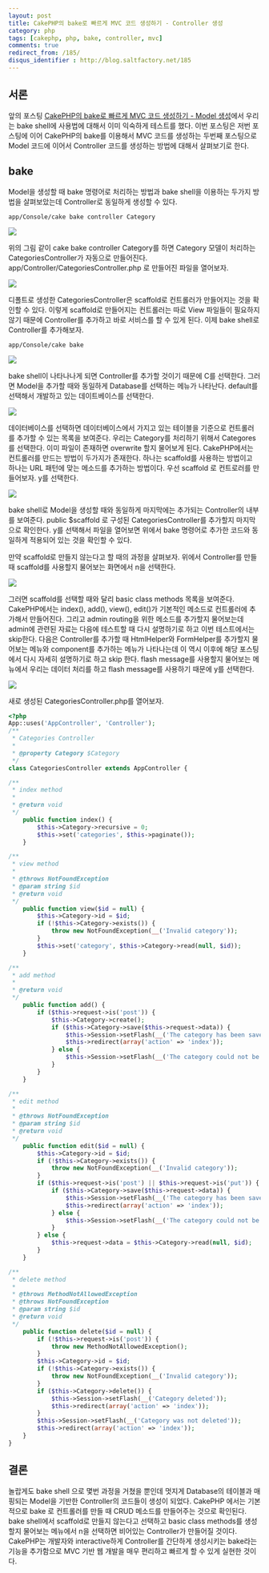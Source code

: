 ```yaml
---
layout: post
title: CakePHP의 bake로 빠르게 MVC 코드 생성하기 - Controller 생성
category: php
tags: [cakephp, php, bake, controller, mvc]
comments: true
redirect_from: /185/
disqus_identifier : http://blog.saltfactory.net/185
---
```


## 서론

앞의 포스팅 [CakePHP의 bake로 빠르게 MVC 코드 생성하기 - Model 생성](http://blog.saltfactory.net/183)에서 우리는 bake shell에 사용법에 대해서 이미 익숙하게 테스트를 했다. 이번 포스팅은 저번 포스팅에 이어 CakePHP의 bake를 이용해서 MVC 코드를 생성하는 두번째 포스팅으로 Model 코드에 이어서 Controller 코드를 생성하는 방법에 대해서 살펴보기로 한다.

<!--more-->


## bake

Model을 생성할 때 bake 명령어로 처리하는 방법과 bake shell을 이용하는 두가지 방법을 살펴보았는데 Controller로 동일하게 생성할 수 있다.

```
app/Console/cake bake controller Category
```

![](http://hbn-blog-assets.s3.amazonaws.com/saltfactory/images/e02f2b17-3e87-4eba-8c18-86a29c47675f)

위의 그림 같이 cake bake controller Category를 하면 Category 모델이 처리하는 CategoriesController가 자동으로 만들어진다. app/Controller/CategoriesController.php 로 만들어진 파일을 열어보자.

![](http://hbn-blog-assets.s3.amazonaws.com/saltfactory/images/e4ea88d6-c5cf-4f50-b8a4-e4afc3c31878)

디폴트로 생성한 CategoriesController은 scaffold로 컨트롤러가 만들어지는 것을 확인할 수 있다. 이렇게 scaffold로 만들어지는 컨트롤러는 따로 View 파일들이 필요하지 않기 때문에 Controller를 추가하고 바로 서비스를 할 수 있게 된다. 이제 bake shell로 Controller를 추가해보자.

```
app/Console/cake bake
```

![](http://hbn-blog-assets.s3.amazonaws.com/saltfactory/images/640f4fb2-aaee-4224-afad-c8000756404d)

bake shell이 나타나나게 되면 Controller를 추가할 것이기 때문에 C를 선택한다. 그러면 Model을 추가할 때와 동일하게 Database를 선택하는 메뉴가 나타난다. default를 선택해서 개발하고 있는 데이트베이스를 선택한다.


![](http://hbn-blog-assets.s3.amazonaws.com/saltfactory/images/bfb0038d-f540-4be8-a0fd-4a4ce5b520b4)

데이터베이스를 선택하면 데이터베이스에서 가지고 있는 테이블을 기준으로 컨트롤러를 추가할 수 있는 목록을 보여준다. 우리는 Category를 처리하기 위해서 Categores를 선택한다. 이미 파일이 존재하면 overwrite 할지 물어보게 된다.
CakePHP에서는 컨트롤러를 만드는 방법이 두가지가 존재한다. 하나는 scaffold를 사용하는 방법이고 하나는 URL 패턴에 맞는 메소드를 추가하는 방법이다. 우선 scaffold 로 컨트로러를 만들어보자. y를 선택한다.

![](http://hbn-blog-assets.s3.amazonaws.com/saltfactory/images/865cc9bd-9728-4d44-96e9-6e047a7a8c50)

bake shell로 Model을 생성할 때와 동일하게 마지막에는 추가되는 Controller의 내부를 보여준다. public $scaffold 로 구성된 CategoriesController를 추가할지 마지막으로 확인한다. y를 선택해서 파일을 열어보면 위에서 bake 명령어로 추가한 코드와 동일하게 적용되어 있는 것을 확인할 수 있다.

만약 scaffold로 만들지 않는다고 할 때의 과정을 살펴보자. 위에서 Controller를 만들 때 scaffold를 사용할지 물어보는 화면에서 n을 선택한다.

![](http://hbn-blog-assets.s3.amazonaws.com/saltfactory/images/06e31a60-afbb-482a-bd12-753117556e00)

그러면 scaffold를 선택할 때와 달리 basic class methods 목록을 보여준다. CakePHP에서는 index(), add(), view(), edit()가 기본적인 메소드로 컨트롤러에 추가해서 만들어진다. 그리고 admin routing을 위한 메소드를 추가할지 물어보는데 admin에 관련된 자료는 다음에 테스트할 때 다시 설명하기로 하고 이번 테스트에서는 skip한다. 다음은 Controller를 추가할 때 HtmlHelper와 FormHelper를 추가할지 물어보는 메뉴와 component를 추가하는 메뉴가 나타나는데 이 역시 이후에 해당 포스팅에서 다시 자세히 설명하기로 하고 skip 한다. flash message를 사용할지 물어보는 메뉴에서 우리는 데이터 처리를 하고 flash message를 사용하기 때문에 y를 선택한다.

![](http://hbn-blog-assets.s3.amazonaws.com/saltfactory/images/eeca370e-497f-42c4-8900-3f7950ece1f6)

새로 생성된 CategoriesController.php를 열어보자.

```php
<?php
App::uses('AppController', 'Controller');
/**
 * Categories Controller
 *
 * @property Category $Category
 */
class CategoriesController extends AppController {

/**
 * index method
 *
 * @return void
 */
	public function index() {
		$this->Category->recursive = 0;
		$this->set('categories', $this->paginate());
	}

/**
 * view method
 *
 * @throws NotFoundException
 * @param string $id
 * @return void
 */
	public function view($id = null) {
		$this->Category->id = $id;
		if (!$this->Category->exists()) {
			throw new NotFoundException(__('Invalid category'));
		}
		$this->set('category', $this->Category->read(null, $id));
	}

/**
 * add method
 *
 * @return void
 */
	public function add() {
		if ($this->request->is('post')) {
			$this->Category->create();
			if ($this->Category->save($this->request->data)) {
				$this->Session->setFlash(__('The category has been saved'));
				$this->redirect(array('action' => 'index'));
			} else {
				$this->Session->setFlash(__('The category could not be saved. Please, try again.'));
			}
		}
	}

/**
 * edit method
 *
 * @throws NotFoundException
 * @param string $id
 * @return void
 */
	public function edit($id = null) {
		$this->Category->id = $id;
		if (!$this->Category->exists()) {
			throw new NotFoundException(__('Invalid category'));
		}
		if ($this->request->is('post') || $this->request->is('put')) {
			if ($this->Category->save($this->request->data)) {
				$this->Session->setFlash(__('The category has been saved'));
				$this->redirect(array('action' => 'index'));
			} else {
				$this->Session->setFlash(__('The category could not be saved. Please, try again.'));
			}
		} else {
			$this->request->data = $this->Category->read(null, $id);
		}
	}

/**
 * delete method
 *
 * @throws MethodNotAllowedException
 * @throws NotFoundException
 * @param string $id
 * @return void
 */
	public function delete($id = null) {
		if (!$this->request->is('post')) {
			throw new MethodNotAllowedException();
		}
		$this->Category->id = $id;
		if (!$this->Category->exists()) {
			throw new NotFoundException(__('Invalid category'));
		}
		if ($this->Category->delete()) {
			$this->Session->setFlash(__('Category deleted'));
			$this->redirect(array('action' => 'index'));
		}
		$this->Session->setFlash(__('Category was not deleted'));
		$this->redirect(array('action' => 'index'));
	}
}
```

## 결론

놀랍게도 bake shell 으로 몇번 과정을 거쳤을 뿐인데 멋지게 Database의 테이블과 매핑되는 Model을 기반한 Controller의 코드들이 생성이 되었다. CakePHP 에서는 기본적으로 bake 로 컨트롤러를 만들 때 CRUD 메소드를 만들어주는 것으로 확인된다. bake shell에서 scaffold로 만들지 않는다고 선택하고 basic class methods를 생성할지 물어보는 메뉴에서 n을 선택하면 비어있는 Controller가 만들어질 것이다. CakePHP는 개발자와 interactive하게 Controller를 간단하게 생성시키는 bake라는 기능을 추가함으로 MVC 기반 웹 개발을 매우 편리하고 빠르게 할 수 있게 실현한 것이다.


